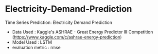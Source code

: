 # Electricity-Demand-Prediction
Time Series Prediction: Electricity Demand Prediction 

  - Data Used : Kaggle's ASHRAE - Great Energy Predictor III Competition (https://www.kaggle.com/c/ashrae-energy-prediction)  
  - Model Used : LSTM
  - evaluation metric : rmse
  
